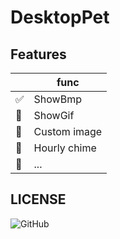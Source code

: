 ﻿# DesktopPet

## Features

|                       | func         |
| --------------------- | ------------ |
| :white_check_mark:    | ShowBmp      |
| :black_square_button: | ShowGif      |
| :black_square_button: | Custom image |
| :black_square_button: | Hourly chime |
| :black_square_button: | ...          |

## LICENSE

![GitHub](https://img.shields.io/github/license/wenfa1999/DesktopPet)
